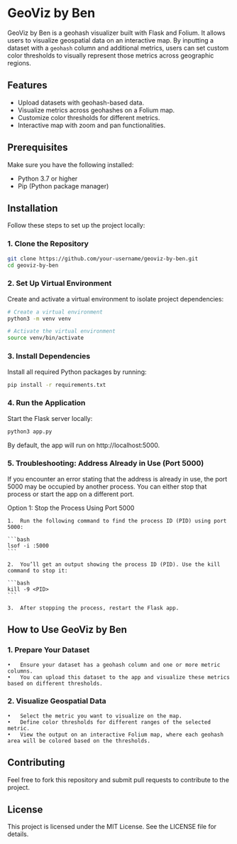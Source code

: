 # GeoViz by Ben

GeoViz by Ben is a geohash visualizer built with Flask and Folium. It allows users to visualize geospatial data on an interactive map. By inputting a dataset with a `geohash` column and additional metrics, users can set custom color thresholds to visually represent those metrics across geographic regions.

## Features

- Upload datasets with geohash-based data.
- Visualize metrics across geohashes on a Folium map.
- Customize color thresholds for different metrics.
- Interactive map with zoom and pan functionalities.

## Prerequisites

Make sure you have the following installed:

- Python 3.7 or higher
- Pip (Python package manager)

## Installation

Follow these steps to set up the project locally:

### 1. Clone the Repository

```bash
git clone https://github.com/your-username/geoviz-by-ben.git
cd geoviz-by-ben
```

### 2. Set Up Virtual Environment

Create and activate a virtual environment to isolate project dependencies:

```bash
# Create a virtual environment
python3 -m venv venv

# Activate the virtual environment
source venv/bin/activate
```

### 3. Install Dependencies

Install all required Python packages by running:

```bash
pip install -r requirements.txt
```

 ### 4. Run the Application

Start the Flask server locally:

```bash
python3 app.py
```

By default, the app will run on http://localhost:5000.

### 5. Troubleshooting: Address Already in Use (Port 5000)

If you encounter an error stating that the address is already in use, the port 5000 may be occupied by another process. You can either stop that process or start the app on a different port.

Option 1: Stop the Process Using Port 5000

	1.	Run the following command to find the process ID (PID) using port 5000:
    
    ```bash
    lsof -i :5000
    ```

    2.	You’ll get an output showing the process ID (PID). Use the kill command to stop it:

    ```bash
    kill -9 <PID>
    ```

    3.	After stopping the process, restart the Flask app.

## How to Use GeoViz by Ben

### 1. Prepare Your Dataset

	•	Ensure your dataset has a geohash column and one or more metric columns.
	•	You can upload this dataset to the app and visualize these metrics based on different thresholds.

### 2. Visualize Geospatial Data

	•	Select the metric you want to visualize on the map.
	•	Define color thresholds for different ranges of the selected metric.
	•	View the output on an interactive Folium map, where each geohash area will be colored based on the thresholds.

## Contributing

Feel free to fork this repository and submit pull requests to contribute to the project.

## License

This project is licensed under the MIT License. See the LICENSE file for details.